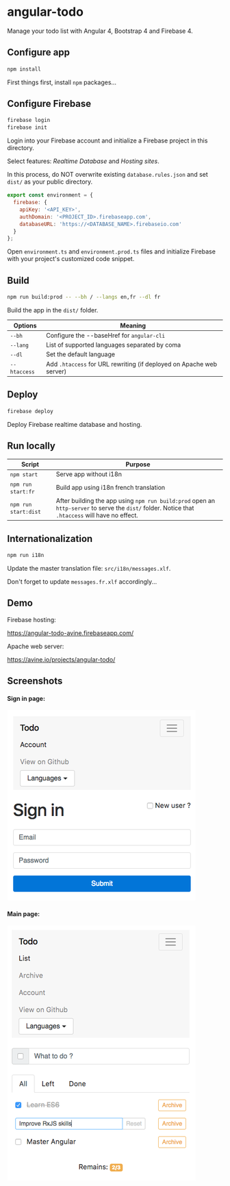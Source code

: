 # angular-todo

Manage your todo list with Angular 4, Bootstrap 4 and Firebase 4.



## Configure app

```bash
npm install
```

First things first, install `npm` packages...



## Configure Firebase

```bash
firebase login
firebase init
```

Login into your Firebase account and initialize a Firebase project in this directory.

Select features: *Realtime Database* and *Hosting sites*.

In this process, do NOT overwrite existing `database.rules.json` and set `dist/` as your public directory.

```javascript
export const environment = {
  firebase: {
    apiKey: '<API_KEY>',
    authDomain: '<PROJECT_ID>.firebaseapp.com',
    databaseURL: 'https://<DATABASE_NAME>.firebaseio.com'
  }
};
```

Open `environment.ts` and  `environment.prod.ts` files and initialize Firebase with your project's customized code snippet.



## Build

```bash
npm run build:prod -- --bh / --langs en,fr --dl fr
```

Build the app in the `dist/` folder.

| Options | Meaning |
| ------- | ------- |
| `--bh` | Configure the --baseHref for `angular-cli` |
| `--lang` | List of supported languages separated by coma |
| `--dl` | Set the default language |
| `--htaccess` | Add `.htaccess` for URL rewriting (if deployed on Apache web server) |



## Deploy

```bash
firebase deploy
```

Deploy Firebase realtime database and hosting.



## Run locally

| Script | Purpose |
| ------ | ------- |
| `npm start` | Serve app without i18n |
| `npm run start:fr` | Build app using i18n french translation |
| `npm run start:dist` | After building the app using `npm run build:prod` open an `http-server` to serve the `dist/` folder. Notice that `.htaccess` will have no effect. |



## Internationalization

```bash
npm run i18n
```

Update the master translation file: `src/i18n/messages.xlf`.

Don't forget to update `messages.fr.xlf` accordingly...



## Demo

Firebase hosting:

https://angular-todo-avine.firebaseapp.com/

Apache web server:

https://avine.io/projects/angular-todo/



## Screenshots

#### Sign in page:
<img src="./screenshot-1.png" width="440" />

#### Main page:
<img src="./screenshot-2.png" width="440" />
